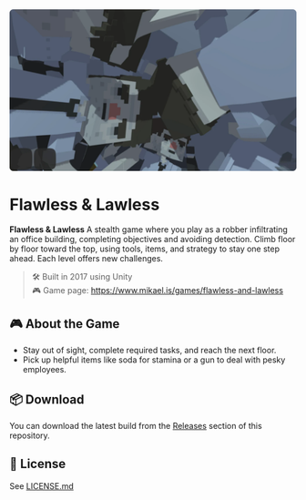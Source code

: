 <img src="flawlessandlawless.webp" alt="Flawless and Lawless header image">

# Flawless & Lawless

**Flawless & Lawless** A stealth game where you play as a robber infiltrating an office building, completing objectives and avoiding detection. Climb floor by floor toward the top, using tools, items, and strategy to stay one step ahead. Each level offers new challenges.

> 🛠️ Built in 2017 using Unity  
> 🎮 Game page: https://www.mikael.is/games/flawless-and-lawless

## 🎮 About the Game

- Stay out of sight, complete required tasks, and reach the next floor.
- Pick up helpful items like soda for stamina or a gun to deal with pesky employees.

## 📦 Download

You can download the latest build from the [Releases](https://github.com/MikaelAndriIngason/flawless-and-lawless/releases) section of this repository.

## 📄 License

See [LICENSE.md](LICENSE.md)
